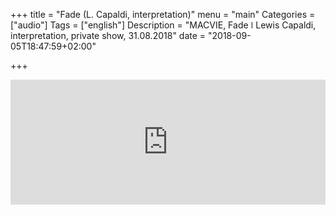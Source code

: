 
+++
title = "Fade (L. Capaldi, interpretation)"
menu = "main"
Categories = ["audio"]
Tags = ["english"]
Description = "MACVIE, Fade  ǀ  Lewis Capaldi, interpretation, private show, 31.08.2018"
date = "2018-09-05T18:47:59+02:00"

+++

<iframe width="100%" height="200" scrolling="no" frameborder="no" allow="autoplay" src="https://w.soundcloud.com/player/?url=https%3A//api.soundcloud.com/tracks/496012746&color=%2300ff6a&auto_play=false&hide_related=false&show_comments=true&show_user=true&show_reposts=false&show_teaser=true&visual=true"></iframe>

